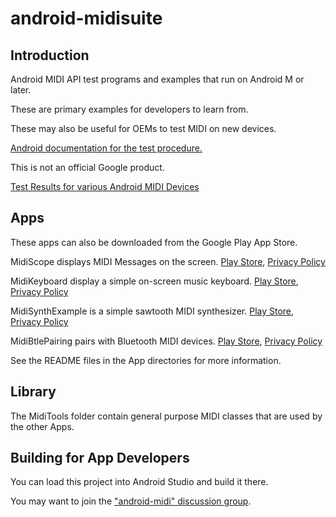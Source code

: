 # android-midisuite

## Introduction

Android MIDI API test programs and examples that run on
Android M or later.

These are primary examples for developers to learn from.

These may also be useful for OEMs to test MIDI on new devices.

[Android documentation for the test procedure.](https://source.android.com/devices/audio/midi_test#apps)

This is not an official Google product.

[Test Results for various Android MIDI Devices](docs/devices.md)

## Apps

These apps can also be downloaded from the Google Play App Store.

MidiScope displays MIDI Messages on the screen.
[Play Store](https://play.google.com/store/apps/details?id=com.mobileer.example.midiscope), [Privacy Policy](MidiScope/PrivacyPolicy.md)

MidiKeyboard display a simple on-screen music keyboard.
[Play Store](https://play.google.com/store/apps/details?id=com.mobileer.midikeyboard), [Privacy Policy](MidiKeyboard/PrivacyPolicy.md)

MidiSynthExample is a simple sawtooth MIDI synthesizer.
[Play Store](https://play.google.com/store/apps/details?id=com.mobileer.midisynthexample), [Privacy Policy](MidiSynthExample/PrivacyPolicy.md)

MidiBtlePairing pairs with Bluetooth MIDI devices.
[Play Store](https://play.google.com/store/apps/details?id=com.mobileer.example.midibtlepairing), [Privacy Policy](MidiBtlePairing/PrivacyPolicy.md)

See the README files in the App directories for more information.

## Library

The MidiTools folder contain general purpose MIDI classes
that are used by the other Apps.

## Building for App Developers

You can load this project into Android Studio and build it there.

You may want to join the ["android-midi" discussion group](https://groups.google.com/forum/#!forum/android-midi).

